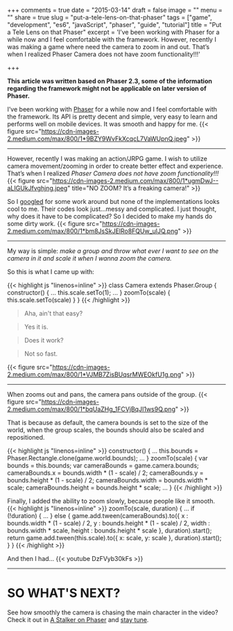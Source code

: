 +++
comments = true
date = "2015-03-14"
draft = false
image = ""
menu = ""
share = true
slug = "put-a-tele-lens-on-that-phaser"
tags = ["game", "development", "es6", "javaScript", "phaser", "guide", "tutorial"]
title = "Put a Tele Lens on that Phaser"
excerpt = 'I’ve been working with Phaser for a while now and I feel comfortable with the framework. However, recently I was making a game where need the camera to zoom in and out. That’s when I realized Phaser Camera does not have zoom functionality!!!'

+++

**This article was written based on Phaser 2.3, some of the information regarding the framework might not be applicable on later version of Phaser.**

I’ve been working with [Phaser](http://phaser.io) for a while now and I feel comfortable with the framework. Its API is pretty decent and simple, very easy to learn and performs well on mobile devices. It was smooth and happy for me.
{{< figure src="https://cdn-images-2.medium.com/max/800/1*9BZY9WvFkXcqcL7VaWUpnQ.jpeg" >}}

---

However, recently I was making an action/JRPG game. I wish to utilize camera movement/zooming in order to create better effect and experience. That’s when I realized *Phaser Camera does not have zoom functionality!!!*
{{< figure src="https://cdn-images-2.medium.com/max/800/1*ugmDwJ--aLIGUkJfvghjng.jpeg" title="NO ZOOM? It’s a freaking camera!" >}}

So I [googled](https://www.google.com/search?q=phaser+camera+zoom) for some work around but none of the implementations looks cool to me. Their codes look just…messy and complicated. I just thought, why does it have to be complicated? So I decided to make my hands do some dirty work.
{{< figure src="https://cdn-images-2.medium.com/max/800/1*bm8JsSkJElRo8FQUw_ulJQ.png" >}}

---

My way is simple: *make a group and throw what ever I want to see on the camera in it and scale it when I wanna zoom the camera.*

So this is what I came up with:

{{< highlight js "linenos=inline" >}}
    class Camera extends Phaser.Group {
        constructor() {
            ...
            this.scale.setTo(1);
            ...
        }
        zoomTo(scale) {
            this.scale.setTo(scale)
        }
    }
{{< /highlight >}}

> Aha, ain't that easy?

> Yes it is.

> Does it work?

> Not so fast.

{{< figure src="https://cdn-images-2.medium.com/max/800/1*VJMB7ZisBUqsrMWEOkfU1g.png" >}}

---

When zooms out and pans, the camera pans outside of the group.
{{< figure src="https://cdn-images-2.medium.com/max/800/1*bqUaZHg_1FCVjBqJI1ws9Q.png" >}}

That is because as default, the camera bounds is set to the size of the world, when the group scales, the bounds should also be scaled and repositioned.

{{< highlight js "linenos=inline" >}}
    constructor() {
        ...
        this.bounds = Phaser.Rectangle.clone(game.world.bounds);
        ...
    }
    zoomTo(scale) {
        var bounds       = this.bounds;
        var cameraBounds = game.camera.bounds;
        cameraBounds.x      = bounds.width  * (1 - scale) / 2;
        cameraBounds.y      = bounds.height * (1 - scale) / 2;
        cameraBounds.width  = bounds.width  * scale;
        cameraBounds.height = bounds.height * scale;
        ...
    }
{{< /highlight >}}

Finally, I added the ability to zoom slowly, because people like it smooth.
{{< highlight js "linenos=inline" >}}
    zoomTo(scale, duration) {
        ...
        if (!duration) {
            ...
        } else {
            game.add.tween(cameraBounds).to({
                x      : bounds.width  * (1 - scale) / 2,
                y      : bounds.height * (1 - scale) / 2,
                width  : bounds.width  * scale,
                height : bounds.height * scale
            }, duration).start();
            return game.add.tween(this.scale).to({
                x: scale, y: scale
            }, duration).start();
        }
    }
{{< /highlight >}}

And then I had…
{{< youtube DzFVyb30kFs >}}

---

# SO WHAT'S NEXT?

See how smoothly the camera is chasing the main character in the video? Check it out in [A Stalker on Phaser](http://anhnt.ninja/2015/08/19/a-stalker-on-phaser/) and [stay tune](http://).
